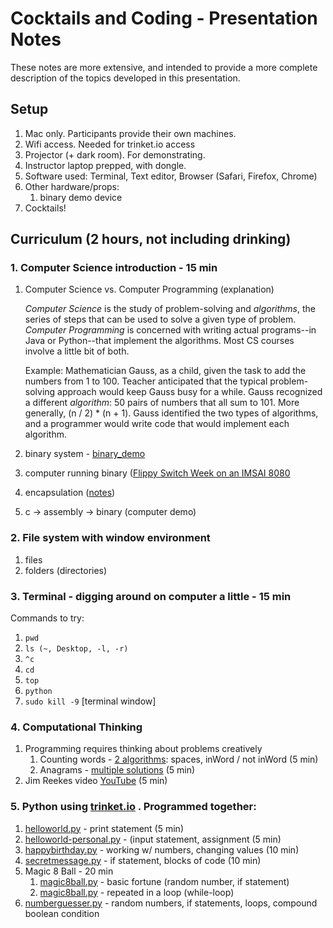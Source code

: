 Cocktails and Coding - Presentation Notes
=========================================

These notes are more extensive, and intended to provide a more complete
description of the topics developed in this presentation.

Setup
-----

1. Mac only. Participants provide their own machines.
2. Wifi access. Needed for trinket.io access
3. Projector (+ dark room). For demonstrating.
4. Instructor laptop prepped, with dongle.
5. Software used: Terminal, Text editor, Browser (Safari, Firefox, Chrome)
6. Other hardware/props:
    1. binary demo device
7. Cocktails!

Curriculum (2 hours, not including drinking)
--------------------------------------------

### 1. Computer Science introduction - 15 min
1. Computer Science vs. Computer Programming (explanation)  
    
    *Computer Science* is the study of problem-solving and *algorithms*, the series of steps that can be used to solve a given type of problem. *Computer Programming* is concerned with writing actual programs--in Java or Python--that implement the algorithms. Most CS courses involve a little bit of both.  
    
    Example: Mathematician Gauss, as a child, given the task to add the numbers from 1 to 100. Teacher anticipated that the typical problem-solving approach would keep Gauss busy for a while. Gauss recognized a different *algorithm*: 50 pairs of numbers that all sum to 101. More generally, (n / 2) * (n + 1). Gauss identified the two types of algorithms, and a programmer would write code that would implement each algorithm.
    
2. binary system - [binary_demo](./binary_demo/binary_demo.md)
3. computer running binary ([Flippy Switch Week on an IMSAI 8080](https://www.youtube.com/watch?v=wdP8WB8Dwbg)
4. encapsulation ([notes](./encapsulation.md))
5. c -> assembly -> binary  (computer demo)

### 2. File system with window environment
1. files
2. folders (directories)
 
### 3. Terminal - digging around on computer a little - 15 min  
Commands to try: 
1. `pwd`
2. `ls (~, Desktop, -l, -r)`
3. `^c`
4. `cd`
5. `top`
6. `python`
7. `sudo kill -9` [terminal window]

### 4. Computational Thinking
1. Programming requires thinking about problems creatively
    1. Counting words - [2 algorithms](./counting-words.md): spaces, inWord / not inWord (5 min)
    2. Anagrams - [multiple solutions](./anagrams.md) (5 min)
2. Jim Reekes video [YouTube](https://youtu.be/tmtrO2s7dYY) (5 min)

### 5. Python using [trinket.io](trinket.io) . Programmed together:
1. [helloworld.py](../code/helloworld.py) - print statement (5 min)
2. [helloworld-personal.py](../code/helloworld-personal.py) - (input statement, assignment (5 min)
3. [happybirthday.py](../code/happybirthday.py) - working w/ numbers, changing values (10 min)
4. [secretmessage.py](../code/secretmessage.py) - if statement, blocks of code (10 min)
5. Magic 8 Ball - 20 min  
    1. [magic8ball.py](../code/magic8ball.py) - basic fortune (random number, if statement)
    2. [magic8ball.py](../code/magic8ball-v2.py) - repeated in a loop (while-loop)
6. [numberguesser.py](../code/number-guessing-game.py) - random numbers, if statements, loops, compound
                      boolean condition





